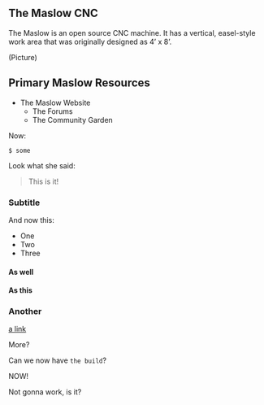 ## The Maslow CNC

The Maslow is an open source CNC machine. It has a vertical, easel-style work area that was originally designed as 4’ x 8’.  

(Picture)

## Primary Maslow Resources
- The Maslow Website
	- The Forums
	- The Community Garden


Now:

	$ some 

Look what she said:

> This is it!

### Subtitle

And now this:

- One
- Two
- Three


#### As well

#### As this

### Another

[a link][1]

More?


Can we now have `the build`?

NOW!


Not gonna work, is it?

[1]:	https://aws.com